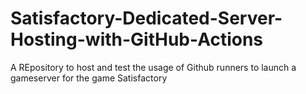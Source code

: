 # Satisfactory-Dedicated-Server-Hosting-with-GitHub-Actions
A REpository to host and test the usage of Github runners to launch a gameserver for the game Satisfactory
